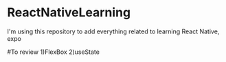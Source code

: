 # ReactNativeLearning
I'm using this repository to add everything related to learning React Native, expo

#To review
1)FlexBox 
2)useState
